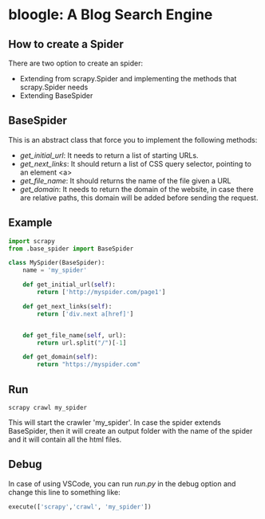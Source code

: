 # bloogle: A Blog Search Engine

## How to create a Spider
There are two option to create an spider:
* Extending from scrapy.Spider and implementing the methods that scrapy.Spider needs
* Extending BaseSpider

## BaseSpider
This is an abstract class that force you to implement the following methods:
* _get_initial_url_: It needs to return a list of starting URLs.
* _get_next_links_: It should return a list of CSS query selector, pointing to an element \<a>
* _get_file_name_: It should returns the name of the file given a URL
* _get_domain_: It needs to return the domain of the website, in case there are relative paths, this domain will be added before sending the request.

 ## Example
```python
import scrapy
from .base_spider import BaseSpider

class MySpider(BaseSpider):
    name = 'my_spider'

    def get_initial_url(self):
        return ['http://myspider.com/page1']

    def get_next_links(self):
        return ['div.next a[href]']


    def get_file_name(self, url):
        return url.split("/")[-1]

    def get_domain(self):
        return "https://myspider.com"

 ```

 ## Run
 ```
 scrapy crawl my_spider
 ```

 This will start the crawler 'my_spider'. In case the spider extends BaseSpider, then it will create an output folder with the name of the spider and it will contain all the html files.

 ## Debug
 In case of using VSCode, you can run *run.py* in the debug option and change this line to something like:
 ```python
 execute(['scrapy','crawl', 'my_spider'])
 ```